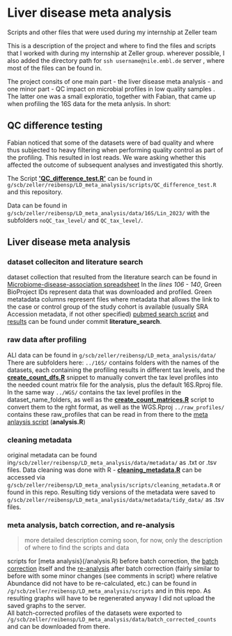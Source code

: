 # Liver disease meta analysis
Scripts and other files that were used during my internship at Zeller team

This is a description of the project and where to find the files and scripts that I worked with during my internship at Zeller group.
wherever possible, I also added the directory path for `ssh username@nile.embl.de` server , where most of the files can be found in.

The project consits of one main part - the liver disease meta analysis - and one minor part - QC impact on microbial profiles in low quality samples . The latter one was a small exploratio, together with Fabian, that came up when profiling the 16S data for the meta anlysis. In short: 

## QC difference testing
Fabian noticed that some of the datasets were of bad quality and where thus subjected to heavy filtering when performing quality control as part of the profiling. This resulted in lost reads. We ware asking whether this affected the outcome of subsequent analyses and investigated this shortly. 

The Script [**'QC_difference_test.R'**](/QC_difference_test.R) can be found in `g/scb/zeller/reibensp/LD_meta_analysis/scripts/QC_difference_test.R` and this repository. 

Data can be found in `g/scb/zeller/reibensp/LD_meta_analysis/data/16S/Lin_2023/` with the subfolders `noQC_tax_level/` and `QC_tax_level/`. 

## Liver disease meta analysis ###### 
### dataset colleciton and literature search 
dataset collection that resulted from the literature search can be found in [Microbiome-disease-association spreadsheet](https://docs.google.com/spreadsheets/d/1lqbHJrT2GXUAKYTmvlJhKC2kbS035wCi6HPpivI93AU/edit) 
In the _lines 106 - 140_, Green BioProject IDs represent data that was downloaded and profiled. 
Green metatadata columns represent files where metadata that allows the link to the case or control group of the study cohort is available (usually SRA Accession metadata, if not other specified) [pubmed search script](/do_pubmed_serch.py)  and [results](/Python_Pubmed_search.xlsx) can be found under commit **literature_search**. 

### raw data after profiling 
ALl data can be found in `g/scb/zeller/reibensp/LD_meta_analysis/data/` There are subfolders here:
`../16S/` contains folders with the names of the datasets, each containing the profiling results in different tax levels, and the [**create_count_dfs.R**](/create_count_dfs.R) snippet to manually convert the tax level profiles into the needed count matrix file for the analysis, plus the default 16S.Rproj file.
In the same way `../WGS/` contains the tax level profiles in the dataset_name_folders, as well as the [**create_count_matrices.R**](/create_count_matrices.R) script to convert them to the rght format, as well as the WGS.Rproj
`../raw_profiles/` contains these raw_profiles that can be read in from there to the [meta anlaysis script](/analysis.R) (**analysis.R**)


### cleaning metadata 
original metadata can be found in`g/scb/zeller/reibensp/LD_meta_analysis/data/metadata/` as .txt or .tsv files. Data cleaning was done with R - [**cleaning_metadata.R**](/cleaning_metadata.R) can be accessed via `g/scb/zeller/reibensp/LD_meta_analysis/scripts/cleaning_metadata.R` or found in this repo. 
Resulting tidy versions of the metadata were saved to `g/scb/zeller/reibensp/LD_meta_analysis/data/metadata/tidy_data/` as .tsv files.

### meta analysis, batch correction, and re-analysis

>  more detailed description coming soon, for now, only the description of where to find the scripts and data

scripts for [meta analysis}(/analysis.R) before batch correction, the [batch correction](/correct_batches.r) itself and the [re-analysis](/batch_corrected_analysis.R) after batch correction (fairly similar to before with some minor changes (see comments in script) where relative Abundance did not have to be re-calculated, etc.) can be found in `/g/scb/zeller/reibensp/LD_meta_analysis/scripts` and in this repo.
As resulting graphs will have to be regenerated anyway I did not upload the saved graphs to the server.  
All batch-corrected profiles of the datasets were exported to `/g/scb/zeller/reibensp/LD_meta_analysis/data/batch_corrected_counts` and can be downloaded from there.

